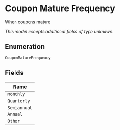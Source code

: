
# Coupon Mature Frequency

When coupons mature

*This model accepts additional fields of type unknown.*

## Enumeration

`CouponMatureFrequency`

## Fields

| Name |
|  --- |
| `Monthly` |
| `Quarterly` |
| `Semiannual` |
| `Annual` |
| `Other` |

